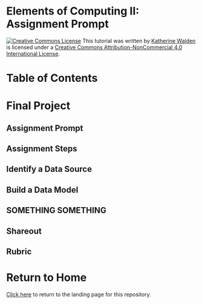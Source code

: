 # Elements of Computing II: Assignment Prompt

<a href="http://creativecommons.org/licenses/by-nc/4.0/" rel="license"><img style="border-width: 0;" src="https://i.creativecommons.org/l/by-nc/4.0/88x31.png" alt="Creative Commons License" /></a>
This tutorial was written by <a href="https://github.com/kwaldenphd">Katherine Walden</a> is licensed under a <a href="http://creativecommons.org/licenses/by-nc/4.0/" rel="license">Creative Commons Attribution-NonCommercial 4.0 International License</a>.

# Table of Contents

# Final Project

## Assignment Prompt

## Assignment Steps

## Identify a Data Source

## Build a Data Model

## SOMETHING SOMETHING

## Shareout

## Rubric

# Return to Home

[Click here](https://github.com/kwaldenphd/eoc-final-project-resources) to return to the landing page for this repository.
